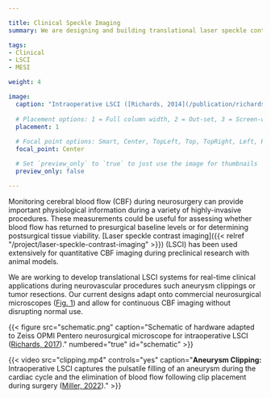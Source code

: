 ```yaml
---

title: Clinical Speckle Imaging
summary: We are designing and building translational laser speckle contrast imaging systems for clinical applications such as continuous blood flow monitoring during vascular neurosurgery.

tags:
- Clinical
- LSCI
- MESI

weight: 4

image:  
  caption: "Intraoperative LSCI ([Richards, 2014](/publication/richards-2014/))"
  
  # Placement options: 1 = Full column width, 2 = Out-set, 3 = Screen-width
  placement: 1
    
  # Focal point options: Smart, Center, TopLeft, Top, TopRight, Left, Right, BottomLeft, Bottom, BottomRight
  focal_point: Center

  # Set `preview_only` to `true` to just use the image for thumbnails
  preview_only: false

---
```


Monitoring cerebral blood flow (CBF) during neurosurgery can provide important physiological information during a variety of highly-invasive procedures. These measurements could be useful for assessing whether blood flow has returned to presurgical baseline levels or for determining postsurgical tissue viability. [Laser speckle contrast imaging]({{< relref "/project/laser-speckle-contrast-imaging" >}}) (LSCI) has been used extensively for quantitative CBF imaging during preclinical research with animal models.

We are working to develop translational LSCI systems for real-time clinical applications during neurovascular procedures such aneurysm clippings or tumor resections. Our current designs adapt onto commercial neurosurgical microscopes ([Fig. 1](#figure-schematic)) and allow for continuous CBF imaging without disrupting normal use.

{{< figure src="schematic.png" caption="Schematic of hardware adapted to Zeiss OPMI Pentero neurosurgical microscope for intraoperative LSCI ([Richards, 2017](/publication/richards-2017/))." numbered="true" id="schematic" >}}

{{< video src="clipping.mp4" controls="yes" caption="**Aneurysm Clipping:** Intraoperative LSCI captures the pulsatile filling of an aneurysm during the cardiac cycle and the elimination of blood flow following clip placement during surgery ([Miller, 2022](/publication/miller-2022/))." >}}
